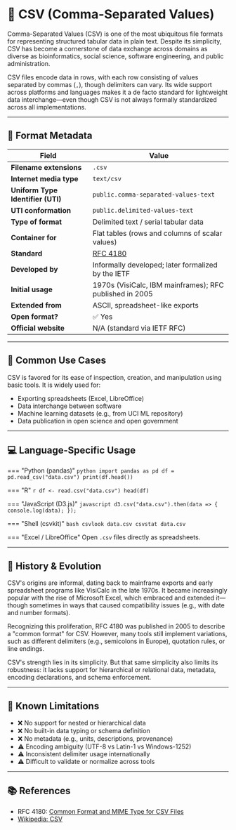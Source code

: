 # 🧾 CSV (Comma-Separated Values)

Comma-Separated Values (CSV) is one of the most ubiquitous file formats for representing structured tabular data in plain text. Despite its simplicity, CSV has become a cornerstone of data exchange across domains as diverse as bioinformatics, social science, software engineering, and public administration.

CSV files encode data in rows, with each row consisting of values separated by commas (`,`), though delimiters can vary. Its wide support across platforms and languages makes it a de facto standard for lightweight data interchange—even though CSV is not always formally standardized across all implementations.

---

## 📄 Format Metadata

| Field | Value |
|------|-------|
| **Filename extensions** | `.csv` |
| **Internet media type** | `text/csv` |
| **Uniform Type Identifier (UTI)** | `public.comma-separated-values-text` |
| **UTI conformation** | `public.delimited-values-text` |
| **Type of format** | Delimited text / serial tabular data |
| **Container for** | Flat tables (rows and columns of scalar values) |
| **Standard** | [RFC 4180](https://datatracker.ietf.org/doc/html/rfc4180) |
| **Developed by** | Informally developed; later formalized by the IETF |
| **Initial usage** | 1970s (VisiCalc, IBM mainframes); RFC published in 2005 |
| **Extended from** | ASCII, spreadsheet-like exports |
| **Open format?** | ✅ Yes |
| **Official website** | N/A (standard via IETF RFC) |

---

## 🧬 Common Use Cases

CSV is favored for its ease of inspection, creation, and manipulation using basic tools. It is widely used for:

- Exporting spreadsheets (Excel, LibreOffice)
- Data interchange between software
- Machine learning datasets (e.g., from UCI ML repository)
- Data publication in open science and open government

---

## 💻 Language-Specific Usage

=== "Python (pandas)"
    ```python
    import pandas as pd
    df = pd.read_csv("data.csv")
    print(df.head())
    ```

=== "R"
    ```r
    df <- read.csv("data.csv")
    head(df)
    ```

=== "JavaScript (D3.js)"
    ```javascript
    d3.csv("data.csv").then(data => {
      console.log(data);
    });
    ```

=== "Shell (csvkit)"
    ```bash
    csvlook data.csv
    csvstat data.csv
    ```

=== "Excel / LibreOffice"
    Open `.csv` files directly as spreadsheets.

---

## 🧭 History & Evolution

CSV's origins are informal, dating back to mainframe exports and early spreadsheet programs like VisiCalc in the late 1970s. It became increasingly popular with the rise of Microsoft Excel, which embraced and extended it—though sometimes in ways that caused compatibility issues (e.g., with date and number formats).

Recognizing this proliferation, RFC 4180 was published in 2005 to describe a "common format" for CSV. However, many tools still implement variations, such as different delimiters (e.g., semicolons in Europe), quotation rules, or line endings.

CSV's strength lies in its simplicity. But that same simplicity also limits its robustness: it lacks support for hierarchical or relational data, metadata, encoding declarations, and schema enforcement.

---

## 🔎 Known Limitations

- ❌ No support for nested or hierarchical data
- ❌ No built-in data typing or schema definition
- ❌ No metadata (e.g., units, descriptions, provenance)
- ⚠️ Encoding ambiguity (UTF-8 vs Latin-1 vs Windows-1252)
- ⚠️ Inconsistent delimiter usage internationally
- ⚠️ Difficult to validate or normalize across tools

---

## 📚 References

- RFC 4180: [Common Format and MIME Type for CSV Files](https://datatracker.ietf.org/doc/html/rfc4180)
- [Wikipedia: CSV](https://en.wikipedia.org/wiki/Comma-separated_values)
